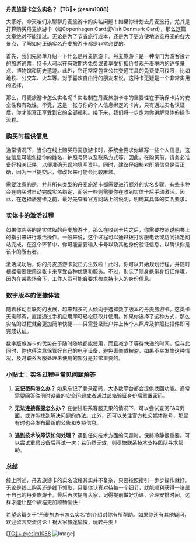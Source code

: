 **丹麦旅游卡怎么实名？【TG💪+ @esim1088】**

大家好，今天咱们来聊聊丹麦旅游卡的实名问题！如果你计划去丹麦旅行，尤其是打算购买丹麦旅游卡（如Copenhagen Card或Visit Denmark Card），那么这篇文章绝对不能错过。无论是为了节省旅行成本，还是为了更方便地游览丹麦的各大景点，了解如何正确实名丹麦旅游卡都是非常必要的。

首先，我们先简单介绍一下什么是丹麦旅游卡。丹麦旅游卡是一种专门为游客设计的旅游通票，持卡人可以在有效期内免费或者享受折扣价参观丹麦境内的许多景点、博物馆和历史遗迹。此外，它还常常包含公共交通工具的免费使用权限，比如地铁、公交车、火车等。对于喜欢自由行的朋友来说，这种卡无疑是一个非常实用的选择。

那么，丹麦旅游卡怎么实名呢？实名制在丹麦旅游卡中的重要性在于确保卡片的安全性和有效性。毕竟，这是一张与你的个人信息绑定的卡片，只有通过实名认证后，你才能真正享受到它的全部福利。接下来，我们将一步步为你讲解具体的操作流程。

### 购买时提供信息

通常情况下，当你在线上购买丹麦旅游卡时，系统会要求你填写一些个人信息。这些信息可能包括你的姓名、护照号码以及联系方式等。因此，在购买前，请务必准备好相关证件，以便准确无误地填写资料。同时，建议仔细核对所填信息是否正确，因为一旦提交后，修改起来可能会比较麻烦。

需要注意的是，并非所有类型的丹麦旅游卡都需要进行额外的实名步骤。有些卡种会在购买时自动完成实名绑定，而另一些则需要你在收到实体卡后手动激活。因此，在选择旅游卡之前，最好先查看官方网站上的说明，明确其具体的实名要求。

### 实体卡的激活过程

如果你购买的是实体版的丹麦旅游卡，那么在收到卡片之后，你需要按照说明书上的指引来进行激活操作。一般来说，这个过程可以通过拨打客服电话或访问指定网站完成。在这个环节中，你可能需要输入卡号以及其他身份验证信息，以确认你是该卡的所有者。

激活成功后，你的丹麦旅游卡就正式生效啦！此时，你可以开始规划行程，并随时根据需要使用这张卡来享受各种优惠和服务。不过，别忘了随身携带身份证件哦，因为在某些场合下，工作人员可能会要求检查持卡人的身份信息。

### 数字版本的便捷体验

随着移动互联网的发展，越来越多的人倾向于选择数字版本的丹麦旅游卡。这类卡无需邮寄，直接通过手机应用即可轻松获取并使用。如果你选择了这种方式，那么实名的过程就会更加简单快捷——只需登录账户并上传个人照片及护照扫描件即可完成认证。

数字版旅游卡的优势在于随时随地都能使用，而且减少了等待快递的时间。但与此同时，你也得注意保管好自己的电子设备，避免丢失或被盗。如果不幸发生这种情况，及时联系客服处理未使用的部分是非常重要的。

### 小贴士：实名过程中常见问题解答

1. **忘记密码怎么办？**
   如果忘记了登录密码，大多数平台都会提供找回功能。通常需要回答注册时设置的安全问题或者通过邮箱验证身份后重置密码。

2. **无法连接客服怎么办？**
   在尝试联系客服无果的情况下，可以尝试查阅FAQ页面，或许能找到解决问题的办法。此外，还可以关注官方社交媒体账号，那里有时也会发布最新的公告和支持信息。

3. **遇到技术故障该如何处理？**
   遇到任何技术方面的问题时，保持冷静很重要。可以尝试重启设备后再试一次；若仍然无效，则尽快联系技术支持团队寻求帮助。

### 总结

综上所述，丹麦旅游卡的实名流程其实并不复杂，只要按照指引一步步操作就好。无论是线上购买还是线下领取，只要你认真对待每一个细节，就能顺利获得一张属于自己的丹麦旅游卡。最后再次提醒大家，记得提前做好功课，合理安排时间，这样才能让整个旅程更加顺畅愉快！

希望这篇关于“丹麦旅游卡怎么实名”的介绍对你有所帮助。如果你还有其他疑问，欢迎留言交流讨论！祝大家旅途愉快，玩转丹麦！

[[TG💪+ @esim1088](https://t.me/s/esim1088) ![Image](https://i.postimg.cc/4NQfJmqS/Snipaste-2025-05-13-00-14-12.png)]